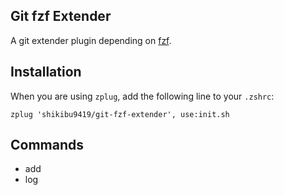 ## Git fzf Extender

A git extender plugin depending on [fzf](https://github.com/junegunn/fzf).

## Installation

When you are using `zplug`, add the following line to your `.zshrc`:

```shell
zplug 'shikibu9419/git-fzf-extender', use:init.sh
```

## Commands
- add
- log
